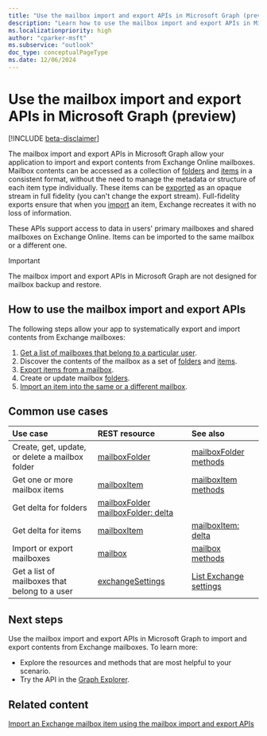 ```yaml
---
title: "Use the mailbox import and export APIs in Microsoft Graph (preview)"
description: "Learn how to use the mailbox import and export APIs in Microsoft Graph to import and export contents from Exchange Online mailboxes."
ms.localizationpriority: high
author: "cparker-msft"
ms.subservice: "outlook"
doc_type: conceptualPageType
ms.date: 12/06/2024
---
```


# Use the mailbox import and export APIs in Microsoft Graph (preview)

[!INCLUDE [beta-disclaimer](../../includes/beta-disclaimer.md)]

The mailbox import and export APIs in Microsoft Graph allow your application to import and export contents from Exchange Online mailboxes. Mailbox contents can be accessed as a collection of [folders](./mailboxfolder.md) and [items](./mailboxitem.md) in a consistent format, without the need to manage the metadata or structure of each item type individually. These items can be [exported](../api/mailbox-exportitems.md) as an opaque stream in full fidelity (you can't change the export stream). Full-fidelity exports ensure that when you [import](../api/mailbox-createimportsession.md) an item, Exchange recreates it with no loss of information.

These APIs support access to data in users' primary mailboxes and shared mailboxes on Exchange Online. Items can be imported to the same mailbox or a different one.

> [!Important]
> The mailbox import and export APIs in Microsoft Graph are not designed for mailbox backup and restore.

## How to use the mailbox import and export APIs

The following steps allow your app to systematically export and import contents from Exchange mailboxes:

1. [Get a list of mailboxes that belong to a particular user](../api/usersettings-list-exchange.md).
2. Discover the contents of the mailbox as a set of [folders](./mailboxfolder.md) and [items](./mailboxitem.md).
3. [Export items from a mailbox](../api/mailbox-exportitems.md).
4. Create or update mailbox [folders](./mailboxfolder.md).
5. [Import an item into the same or a different mailbox](../api/mailbox-createimportsession.md).

## Common use cases

| Use case                                             | REST resource                                                                  | See also                                 |
| :----------------------------------------------------| :---------------------------------------------------------------------------- | :----------------------------------------|
| Create, get, update, or delete a mailbox folder      | [mailboxFolder](../resources/mailboxfolder.md)               | [mailboxFolder methods](../resources/mailboxfolder.md#methods)     |
| Get one or more mailbox items                        | [mailboxItem](../resources/mailboxitem.md) | [mailboxItem methods](../resources/mailboxitem.md#methods) |
| Get delta for folders                                | [mailboxFolder](../resources/mailboxfolder.md)  [mailboxFolder: delta](../api/mailboxfolder-delta.md) |
| Get delta for items                                  | [mailboxItem](../resources/mailboxitem.md) | [mailboxItem: delta](../api/mailboxitem-delta.md) |
| Import or export mailboxes                           | [mailbox](../resources/mailbox.md) | [mailbox methods](../resources/mailboxitem.md#methods) |
| Get a list of mailboxes that belong to a user        | [exchangeSettings](../resources/exchangesettings.md) | [List Exchange settings](../api/usersettings-list-exchange.md) |

## Next steps

Use the mailbox import and export APIs in Microsoft Graph to import and export contents from Exchange mailboxes. To learn more:

- Explore the resources and methods that are most helpful to your scenario.
- Try the API in the [Graph Explorer](https://developer.microsoft.com/graph/graph-explorer).

## Related content

[Import an Exchange mailbox item using the mailbox import and export APIs](/graph/import-exchange-mailbox-item)